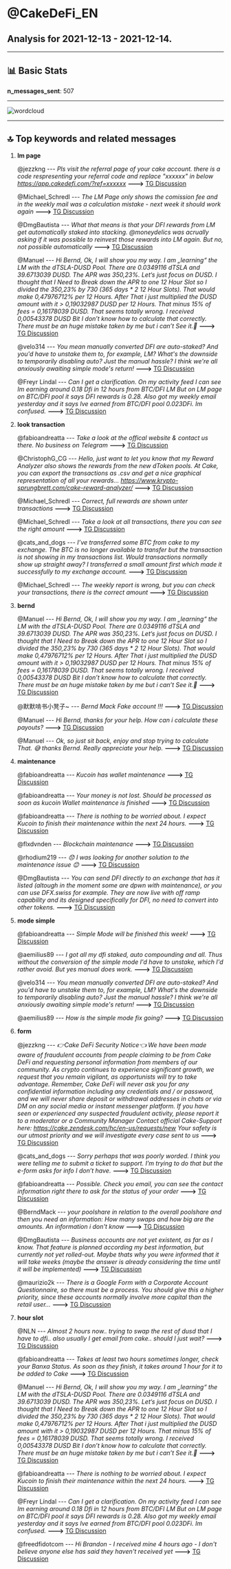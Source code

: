 # **@CakeDeFi_EN**
 ## Analysis for **2021-12-13** - **2021-12-14**.

---

## 📊 **Basic Stats**

**n_messages_sent**: 507

---
![wordcloud](CakeDeFi_EN_1Days_wordcloud.png)

---


## 🔝 **Top keywords and related messages**

1. **lm page**

    @jezzkng --- *Pls visit the referral page of your cake account. there is a code respresenting your referral code and replace "xxxxxx" in below  https://app.cakedefi.com/?ref=xxxxxx* **--->** [TG Discussion](https://t.me/CakeDeFi_EN/152527)

    @Michael_Schredl --- *The LM Page only shows the comission fee and in the weekly mail was a calculation mistake - next week it should work again* **--->** [TG Discussion](https://t.me/CakeDeFi_EN/152622)

    @DmgBautista --- *What that means is that your DFI rewards from LM get automatically staked into stacking. @moneydelics was acrually asking if it was possible to reinvest those rewards into LM again. But no, not possible automatically* **--->** [TG Discussion](https://t.me/CakeDeFi_EN/151870)

    @Manuel --- *Hi Bernd, Ok, I will show you my way. I am „learning“ the LM with the dTSLA-DUSD Pool. There are 0.0349116 dTSLA and 39.6713039 DUSD. The APR was 350,23%. Let‘s just focus on DUSD. I thought that I Need to Break down the APR to one 12 Hour Slot so I divided the 350,23% by 730 (365 days * 2 12 Hour Slots). That would make 0,47976712% per 12 Hours. After That i just multiplied the DUSD amount with it > 0,19032987 DUSD per 12 Hours. That minus 15% of fees = 0,16178039 DUSD. That seems totally wrong. I received 0,00543378 DUSD Bit I don’t know how to calculate that correctly. There must be an huge mistake taken by me but i can’t See it.🙈* **--->** [TG Discussion](https://t.me/CakeDeFi_EN/152661)

    @velo314 --- *You mean manually converted DFI are auto-staked? And you'd have to unstake them to, for example, LM? What's the downside to temporarily disabling auto? Just the manual hassle? I think we're all anxiously awaiting simple mode's return!* **--->** [TG Discussion](https://t.me/CakeDeFi_EN/152846)

    @Freyr Líndal --- *Can I get a clarification.  On my activity feed I can see Im earning around 0.18 Dfi in 12 hours from BTC/DFI LM  But on LM page on BTC/DFI pool it says DFI rewards is 0.28.  Also got my weekly email yesterday and it says Ive earned from BTC/DFI pool 0.023DFi.  Im confused.* **--->** [TG Discussion](https://t.me/CakeDeFi_EN/152617)

2. **look transaction**

    @fabioandreatta --- *Take a look at the offical website & contact us there. No business on Telegram* **--->** [TG Discussion](https://t.me/CakeDeFi_EN/152334)

    @ChristophG_CG --- *Hello, just want to let you know that my Reward Analyzer also shows the rewards from the new dToken pools. At Cake, you can export the transactions as .csv and get a nice graphical representation of all your rewards... https://www.krypto-sprungbrett.com/cake-reward-analyzer/* **--->** [TG Discussion](https://t.me/CakeDeFi_EN/152082)

    @Michael_Schredl --- *Correct, full rewards are shown unter transactions* **--->** [TG Discussion](https://t.me/CakeDeFi_EN/152629)

    @Michael_Schredl --- *Take a look at all transactions, there you can see the right amount* **--->** [TG Discussion](https://t.me/CakeDeFi_EN/152618)

    @cats_and_dogs --- *I’ve transferred some BTC from cake to my exchange. The BTC is no longer available to transfer but the transaction is not showing in my transactions list. Would transactions normally show up straight away?  I transferred a small amount first which made it successfully to my exchange account.* **--->** [TG Discussion](https://t.me/CakeDeFi_EN/152448)

    @Michael_Schredl --- *The weekly report is wrong, but you can check your transactions, there is the correct amount* **--->** [TG Discussion](https://t.me/CakeDeFi_EN/152255)

3. **bernd**

    @Manuel --- *Hi Bernd, Ok, I will show you my way. I am „learning“ the LM with the dTSLA-DUSD Pool. There are 0.0349116 dTSLA and 39.6713039 DUSD. The APR was 350,23%. Let‘s just focus on DUSD. I thought that I Need to Break down the APR to one 12 Hour Slot so I divided the 350,23% by 730 (365 days * 2 12 Hour Slots). That would make 0,47976712% per 12 Hours. After That i just multiplied the DUSD amount with it > 0,19032987 DUSD per 12 Hours. That minus 15% of fees = 0,16178039 DUSD. That seems totally wrong. I received 0,00543378 DUSD Bit I don’t know how to calculate that correctly. There must be an huge mistake taken by me but i can’t See it.🙈* **--->** [TG Discussion](https://t.me/CakeDeFi_EN/152661)

    @默默啃书小凳子~ --- *Bernd Mack Fake account !!!* **--->** [TG Discussion](https://t.me/CakeDeFi_EN/152487)

    @Manuel --- *Hi Bernd, thanks for your help. How can i calculate these payouts?* **--->** [TG Discussion](https://t.me/CakeDeFi_EN/152693)

    @Manuel --- *Ok, so just sit back, enjoy and stop trying to calculate That. 😅 thanks Bernd. Really appreciate your help.* **--->** [TG Discussion](https://t.me/CakeDeFi_EN/152701)

4. **maintenance**

    @fabioandreatta --- *Kucoin has wallet maintenance* **--->** [TG Discussion](https://t.me/CakeDeFi_EN/152833)

    @fabioandreatta --- *Your money is not lost. Should be processed as soon as kucoin Wallet maintenance is finished* **--->** [TG Discussion](https://t.me/CakeDeFi_EN/152098)

    @fabioandreatta --- *There is nothing to be worried about. I expect Kucoin to finish their maintenance within the next 24 hours.* **--->** [TG Discussion](https://t.me/CakeDeFi_EN/152168)

    @flxdvnden --- *Blockchain maintenance* **--->** [TG Discussion](https://t.me/CakeDeFi_EN/152525)

    @rhodium219 --- *😞 I was looking for another solution to the maintenance issue 😊* **--->** [TG Discussion](https://t.me/CakeDeFi_EN/152117)

    @DmgBautista --- *You can send DFI directly to an exchange that has it listed (altough in the moment some are dpwn with maintenance), or you can use DFX.swiss for example. They are now live with off ramp capability and its designed specifically for DFI, no need to convert into other tokens.* **--->** [TG Discussion](https://t.me/CakeDeFi_EN/152122)

5. **mode simple**

    @fabioandreatta --- *Simple Mode will be finished this week!* **--->** [TG Discussion](https://t.me/CakeDeFi_EN/152847)

    @aemilius89 --- *I got all my dfi staked, auto compounding and all. Thus without the conversion of the simple mode I'd have to unstake, which I'd rather avoid. But yes manual does work.* **--->** [TG Discussion](https://t.me/CakeDeFi_EN/152809)

    @velo314 --- *You mean manually converted DFI are auto-staked? And you'd have to unstake them to, for example, LM? What's the downside to temporarily disabling auto? Just the manual hassle? I think we're all anxiously awaiting simple mode's return!* **--->** [TG Discussion](https://t.me/CakeDeFi_EN/152846)

    @aemilius89 --- *How is the simple mode fix going?* **--->** [TG Discussion](https://t.me/CakeDeFi_EN/152730)

6. **form**

    @jezzkng --- *👉Cake DeFi Security Notice👈  We have been made aware of fraudulent accounts from people claiming to be from Cake DeFi and requesting personal information from members of our community.   As crypto continues to experience significant growth, we request that you remain vigilant, as opportunists will try to take advantage. Remember, Cake DeFi will never ask you for any confidential information including any credentials and / or password, and we will never share deposit or withdrawal addresses in chats or via DM on any social media or instant messenger platform.   If you have seen or experienced any suspected fraudulent activity, please report it to a moderator or a Community Manager Contact official Cake-Support here:   https://cake.zendesk.com/hc/en-us/requests/new  Your safety is our utmost priority and we will investigate every case sent to us* **--->** [TG Discussion](https://t.me/CakeDeFi_EN/152513)

    @cats_and_dogs --- *Sorry perhaps that was poorly worded. I think you were telling me to submit a ticket to support. I’m trying to do that but the e-form asks for info I don’t have.* **--->** [TG Discussion](https://t.me/CakeDeFi_EN/152492)

    @fabioandreatta --- *Possible. Check you email, you can see the contact information right there to ask for the status of your order* **--->** [TG Discussion](https://t.me/CakeDeFi_EN/152866)

    @BerndMack --- *your poolshare in relation to the overall poolshare and then you need an information: How many swaps and how big are the amounts. An information i don't know* **--->** [TG Discussion](https://t.me/CakeDeFi_EN/152696)

    @DmgBautista --- *Business accounts are not yet existent, as far as I know. That feature is planned according my best information, but currently not yet rolled-out. Maybe thats why you were informed that it will take weeks (maybe the answer is already considering the time until it will be implemented)* **--->** [TG Discussion](https://t.me/CakeDeFi_EN/152706)

    @maurizio2k --- *There is a Google Form with a Corporate Account Questionnaire, so there must be a process. You should give this a higher priority, since these accounts normally involve more capital than the retail user…* **--->** [TG Discussion](https://t.me/CakeDeFi_EN/152712)

7. **hour slot**

    @NLN --- *Almost 2 hours now.. trying to swap the rest of dusd that I have to dfi..  also usually I get email from cake.. should I just wait?* **--->** [TG Discussion](https://t.me/CakeDeFi_EN/151872)

    @fabioandreatta --- *Takes at least two hours sometimes longer, check your Banxa Status. As soon as they finish, it takes around 1 hour for it to be added to Cake* **--->** [TG Discussion](https://t.me/CakeDeFi_EN/152768)

    @Manuel --- *Hi Bernd, Ok, I will show you my way. I am „learning“ the LM with the dTSLA-DUSD Pool. There are 0.0349116 dTSLA and 39.6713039 DUSD. The APR was 350,23%. Let‘s just focus on DUSD. I thought that I Need to Break down the APR to one 12 Hour Slot so I divided the 350,23% by 730 (365 days * 2 12 Hour Slots). That would make 0,47976712% per 12 Hours. After That i just multiplied the DUSD amount with it > 0,19032987 DUSD per 12 Hours. That minus 15% of fees = 0,16178039 DUSD. That seems totally wrong. I received 0,00543378 DUSD Bit I don’t know how to calculate that correctly. There must be an huge mistake taken by me but i can’t See it.🙈* **--->** [TG Discussion](https://t.me/CakeDeFi_EN/152661)

    @fabioandreatta --- *There is nothing to be worried about. I expect Kucoin to finish their maintenance within the next 24 hours.* **--->** [TG Discussion](https://t.me/CakeDeFi_EN/152168)

    @Freyr Líndal --- *Can I get a clarification.  On my activity feed I can see Im earning around 0.18 Dfi in 12 hours from BTC/DFI LM  But on LM page on BTC/DFI pool it says DFI rewards is 0.28.  Also got my weekly email yesterday and it says Ive earned from BTC/DFI pool 0.023DFi.  Im confused.* **--->** [TG Discussion](https://t.me/CakeDeFi_EN/152617)

    @freedfidotcom --- *Hi Brandon - I received mine 4 hours ago - I don't believe anyone else has said they haven't received yet* **--->** [TG Discussion](https://t.me/CakeDeFi_EN/152062)

